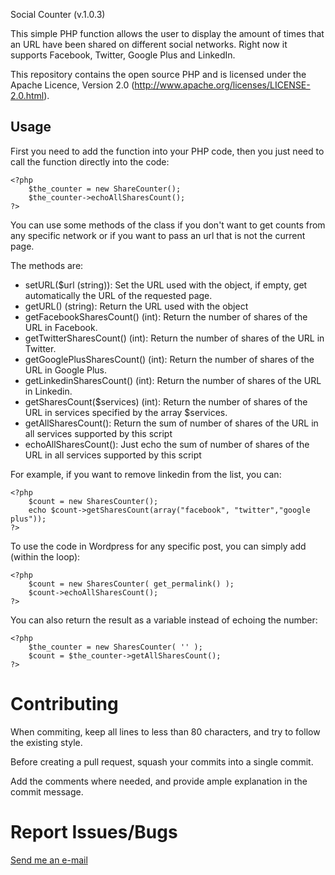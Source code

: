 Social Counter (v.1.0.3)

This simple PHP function allows the user to display the amount of times
that an URL have been shared on different social networks. Right now it
supports Facebook, Twitter, Google Plus and LinkedIn.

This repository contains the open source PHP and is licensed under the
Apache Licence, Version 2.0 (http://www.apache.org/licenses/LICENSE-2.0.html).


Usage
-----

First you need to add the function into your PHP code, then you just need
to call the function directly into the code:

	<?php 
		$the_counter = new ShareCounter();
		$the_counter->echoAllSharesCount();
	?>

You can use some methods of the class if you don't want to get counts
from any specific network or if you want to pass an url that is not the current
page.

The methods are:

- setURL($url (string)): Set the URL used with the object, if empty, get automatically the URL of the requested page.
- getURL() (string): Return the URL used with the object
- getFacebookSharesCount() (int): Return the number of shares of the URL in Facebook.
- getTwitterSharesCount() (int): Return the number of shares of the URL in Twitter.
- getGooglePlusSharesCount() (int): Return the number of shares of the URL in Google Plus.
- getLinkedinSharesCount() (int): Return the number of shares of the URL in Linkedin.
- getSharesCount($services) (int): Return the number of shares of the URL in services specified by the array $services.
- getAllSharesCount(): Return the sum of number of shares of the URL in all services supported by this script
- echoAllSharesCount(): Just echo the sum of number of shares of the URL in all services supported by this script

For example, if you want to remove linkedin from the list, you can:

	<?php 
		$count = new SharesCounter();
		echo $count->getSharesCount(array("facebook", "twitter","google plus"));
	?>


To use the code in Wordpress for any specific post, you can simply add (within
the loop):

	<?php 
		$count = new SharesCounter( get_permalink() );
		$count->echoAllSharesCount();
	?>


You can also return the result as a variable instead of echoing the number:

	<?php 
		$the_counter = new SharesCounter( '' );
		$count = $the_counter->getAllSharesCount();
	?>


Contributing
===========

When commiting, keep all lines to less than 80 characters, and try to
follow the existing style.

Before creating a pull request, squash your commits into a single commit.

Add the comments where needed, and provide ample explanation in the
commit message.


Report Issues/Bugs
===============
[Send me an e-mail](mailto:gusfune@epicawesome.co)
